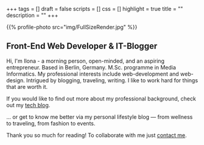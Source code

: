 +++
tags = []
draft = false
scripts = []
css = []
highlight = true
title = ""
description = ""
+++

{{% profile-photo src="img/FullSizeRender.jpg" %}}

## Front-End Web Developer & IT-Blogger

Hi, I'm Ilona - a morning person, open-minded, and an aspiring entrepreneur. Based in Berlin, Germany. M.Sc. programme in Media Informatics. My professional interests include web-development and web-design. Intrigued by blogging, traveling, writing. I like to work hard for things that are worth it.

If you would like to find out more about my professional background, check out my [tech blog](http://www.ilonacodes.com/blog/).

... or get to know me better via my personal lifestyle blog ― from wellness to traveling, from fashion to events.

Thank you so much for reading! To collaborate with me just [contact me](mailto:ilona@ilonacodes.com).

